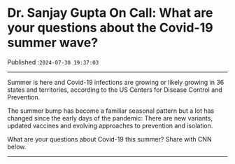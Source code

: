 # Dr. Sanjay Gupta On Call: What are your questions about the Covid-19 summer wave?

Published :`2024-07-30 19:37:03`

---

Summer is here and Covid-19 infections are growing or likely growing in 36 states and territories, according to the US Centers for Disease Control and Prevention.

The summer bump has become a familiar seasonal pattern but a lot has changed since the early days of the pandemic: There are new variants, updated vaccines and evolving approaches to prevention and isolation.

What are your questions about Covid-19 this summer? Share with CNN below.

---

